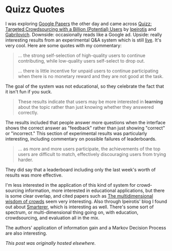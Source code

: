 # Quizz Quotes



I was exploring <a href="http://research.google.com/pubs/papers.html">Google Papers</a> the other day and came across <a href="http://research.google.com/pubs/pub42022.html">Quizz: Targeted Crowdsourcing with a Billion (Potential) Users</a>&#160;by <a href="http://www.behind-the-enemy-lines.com/">Ipeirotis</a> and <a href="http://www.cs.technion.ac.il/~gabr/">Gabrilovich</a>. Downside: occasionally reads like a Google ad. Upside: really interesting results from an experimental Q&amp;A system which is still <a href="https://www.quizz.us/">live</a>. It's very cool. Here are some quotes with my commentary:

<blockquote>... the strong self-selection of high-quality users to continue contributing, while low-quality users self-select to drop out.

... there is little incentive for unpaid users to continue participating when there is no monetary reward and they are not good at the task.</blockquote>
The goal of the system was not educational, so they celebrate the fact that it isn't fun if you suck.
<blockquote>These results indicate that users may be more interested in <strong>learning</strong> about the topic rather than just knowing whether they answered correctly.</blockquote>
The results included that people answer more questions when the interface shows the correct answer as "feedback" rather than just showing "correct" or "incorrect." This section of experimental results was particularly interesting, including commentary on possible failures of leaderboards.
<blockquote>... as more and more users participate, the achievements of the top users are difficult to match, effectively discouraging users from trying harder.</blockquote>
They did say that a leaderboard including only the last week's worth of results was more effective.

I'm less interested in the application of this kind of system for crowd-sourcing information, more interested in educational applications, but there is some clear overlap, and cited papers such as <a href="http://www.vision.caltech.edu/visipedia/papers/WelinderEtalNIPS10.pdf">The multidimensional wisdom of crowds</a> seem very interesting. Also through Ipeirotis' blog I found out about <a href="http://smarterer.com/">Smarterer</a>, which is interesting as well. There's some sort of spectrum, or multi-dimensional thing going on, with education, crowdsourcing, and evaluation all in the mix.

The authors' application of information gain and a Markov Decision Process are also interesting.



*This post was originally hosted elsewhere.*
